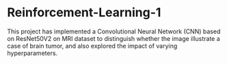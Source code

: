 # Reinforcement-Learning-1
This project has implemented a Convolutional Neural Network (CNN) based on ResNet50V2 on MRI dataset to distinguish whether the image illustrate a case of brain tumor, and also explored the impact of varying hyperparameters.
